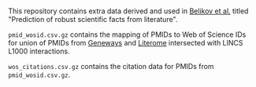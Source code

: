 # 

This repository contains extra data derived and used in [Belikov et al.](./belikov2020.bib) titled "Prediction of robust scientific facts from literature".

`pmid_wosid.csv.gz` contains the mapping of PMIDs to Web of Science IDs for union of PMIDs from  [Geneways](https://github.com/KnowledgeLab/geneways) and [Literome](https://github.com/KnowledgeLab/literome) intersected with LINCS L1000 interactions.


`wos_citations.csv.gz` contains the citation data for PMIDs from `pmid_wosid.csv.gz`.

